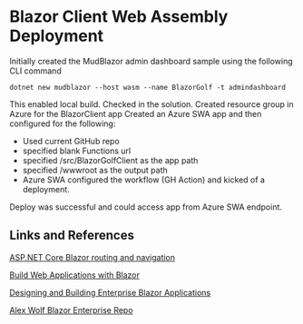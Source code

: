 # Blazor Client Web Assembly Deployment 

Initially created the MudBlazor admin dashboard sample using the following CLI command

```
dotnet new mudblazor --host wasm --name BlazorGolf -t admindashboard
```

This enabled local build. Checked in the solution.
Created resource group in Azure for the BlazorClient app
Created an Azure SWA app and then configured for the following:

- Used current GitHub repo
- specified blank Functions url
- specified /src/BlazorGolfClient as the app path
- specified /wwwroot as the output path
- Azure SWA configured the workflow (GH Action) and kicked of a deployment. 

Deploy was successful and could access app from Azure SWA endpoint.


## Links and References 

[ASP.NET Core Blazor routing and navigation](https://docs.microsoft.com/en-us/aspnet/core/blazor/fundamentals/routing?view=aspnetcore-6.0)

[Build Web Applications with Blazor](https://docs.microsoft.com/en-us/learn/modules/use-pages-routing-layouts-control-blazor-navigation/1-introduction)

[Designing and Building Enterprise Blazor Applications](https://app.pluralsight.com/library/courses/designing-building-enterprise-blazor-applications/table-of-contents)

[Alex Wolf Blazor Enterprise Repo](https://github.com/alex-wolf-ps/blazor-enterprise)